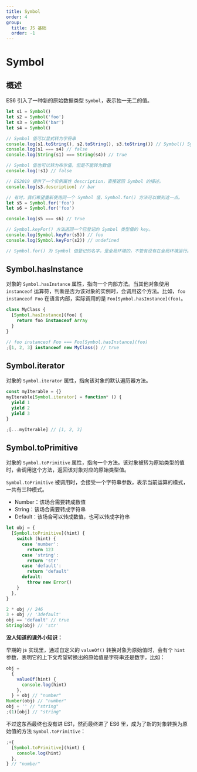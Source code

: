 ```yaml
---
title: Symbol
order: 4
group:
  title: JS 基础
  order: -1
---
```


# Symbol

## 概述

ES6 引入了一种新的原始数据类型 `Symbol`，表示独一无二的值。

```js
let s1 = Symbol()
let s2 = Symbol('foo')
let s3 = Symbol('bar')
let s4 = Symbol()

// Symbol 值可以显式转为字符串
console.log(s1.toString(), s2.toString(), s3.toString()) // Symbol() Symbol(foo) Symbol(bar)
console.log(s1 === s4) // false
console.log(String(s1) === String(s4)) // true

// Symbol 值也可以转为布尔值，但是不能转为数值
console.log(!s1) // false

// ES2019 提供了一个实例属性 description，直接返回 Symbol 的描述。
console.log(s3.description) // bar

// 有时，我们希望重新使用同一个 Symbol 值，Symbol.for() 方法可以做到这一点。
let s5 = Symbol.for('foo')
let s6 = Symbol.for('foo')

console.log(s5 === s6) // true

// Symbol.keyFor() 方法返回一个已登记的 Symbol 类型值的 key。
console.log(Symbol.keyFor(s5)) // foo
console.log(Symbol.keyFor(s2)) // undefined

// Symbol.for() 为 Symbol 值登记的名字，是全局环境的，不管有没有在全局环境运行。
```

## Symbol.hasInstance

对象的 `Symbol.hasInstance` 属性，指向一个内部方法。当其他对象使用 `instanceof` 运算符，判断是否为该对象的实例时，会调用这个方法。比如，`foo instanceof Foo` 在语言内部，实际调用的是 `Foo[Symbol.hasInstance](foo)`。

```js
class MyClass {
  [Symbol.hasInstance](foo) {
    return foo instanceof Array
  }
}

// foo instanceof Foo === Foo[Symbol.hasInstance](foo)
;[1, 2, 3] instanceof new MyClass() // true
```

## Symbol.iterator

对象的 `Symbol.iterator` 属性，指向该对象的默认遍历器方法。

```js
const myIterable = {}
myIterable[Symbol.iterator] = function* () {
  yield 1
  yield 2
  yield 3
}

;[...myIterable] // [1, 2, 3]
```

## Symbol.toPrimitive

对象的 `Symbol.toPrimitive` 属性，指向一个方法。该对象被转为原始类型的值时，会调用这个方法，返回该对象对应的原始类型值。

`Symbol.toPrimitive` 被调用时，会接受一个字符串参数，表示当前运算的模式，一共有三种模式。

- Number：该场合需要转成数值
- String：该场合需要转成字符串
- Default：该场合可以转成数值，也可以转成字符串

```js
let obj = {
  [Symbol.toPrimitive](hint) {
    switch (hint) {
      case 'number':
        return 123
      case 'string':
        return 'str'
      case 'default':
        return 'default'
      default:
        throw new Error()
    }
  },
}

2 * obj // 246
3 + obj // '3default'
obj == 'default' // true
String(obj) // 'str'
```

**没人知道的课外小知识：**

早期的 js 实现里，通过自定义的 `valueOf()` 转换对象为原始值时，会有个 `hint` 参数，表明它的上下文希望转换出的原始值是字符串还是数字，比如：

```js
obj =
  {
    valueOf(hint) {
      console.log(hint)
    },
  } + obj // "number"
Number(obj) // "number"
obj + '' // "string"
;(1)[obj] // "string"
```

不过这东西最终也没有进 ES1，然而最终进了 ES6 里，成为了新的对象转换为原始值的方法 `Symbol.toPrimitive`：

```js
;+{
  [Symbol.toPrimitive](hint) {
    console.log(hint)
  },
} // "number"
```
